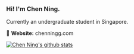 ### Hi! I'm Chen Ning.

Currently an undergraduate student in Singapore.

📇 **Website:** chenningg.com

[![Chen Ning's github stats](https://github-readme-stats.vercel.app/api?username=chenningg&theme=tokyonight)](https://github.com/anuraghazra/github-readme-stats)
